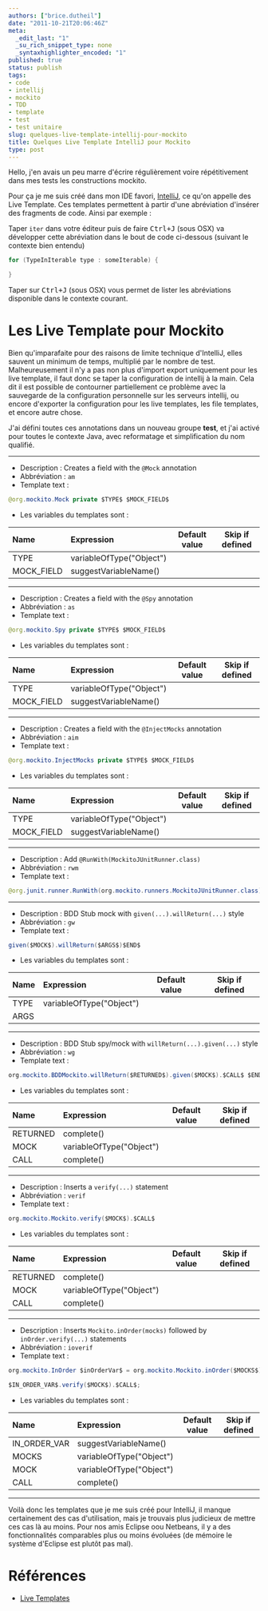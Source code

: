 ```yaml
---
authors: ["brice.dutheil"]
date: "2011-10-21T20:06:46Z"
meta:
  _edit_last: "1"
  _su_rich_snippet_type: none
  _syntaxhighlighter_encoded: "1"
published: true
status: publish
tags:
- code
- intellij
- mockito
- TDD
- template
- test
- test unitaire
slug: quelques-live-template-intellij-pour-mockito
title: Quelques Live Template IntelliJ pour Mockito
type: post
---
```

Hello, j'en avais un peu marre d'écrire régulièrement voire répétitivement dans mes tests les constructions mockito.

Pour ça je me suis créé dans mon IDE favori, [IntelliJ](http://www.jetbrains.com/idea/), ce qu'on appelle des Live Template. Ces templates permettent à partir d'une abréviation d'insérer des fragments de code. Ainsi par exemple :

Taper `iter` dans votre éditeur puis de faire <kbd>Ctrl+J</kbd> (sous OSX) va développer cette abréviation dans le bout de code ci-dessous (suivant le contexte bien entendu)

```java
for (TypeInIterable type : someIterable) {

}
```

Taper sur <kbd>Ctrl+J</kbd> (sous OSX) vous permet de lister les abréviations disponible dans le contexte courant.

# Les Live Template pour Mockito

Bien qu'imparafaite pour des raisons de limite technique d'IntelliJ, elles sauvent un minimum de temps, multiplié par le nombre de test. Malheureusement il n'y a pas non plus d'import export uniquement pour les live template, il faut donc se taper la configuration de intellij à la main. Cela dit il est possible de contourner partiellement ce problème avec la sauvegarde de la configuration personnelle sur les serveurs intellij, ou encore d'exporter la configuration pour les live templates, les file templates, et encore autre chose.

J'ai défini toutes ces annotations dans un nouveau groupe **test**, et j'ai activé pour toutes le contexte Java, avec reformatage et simplification du nom qualifié.

------------------------------------
* Description : Creates a field with the `@Mock` annotation
* Abbréviation : `am`
* Template text :

```java
@org.mockito.Mock private $TYPE$ $MOCK_FIELD$
```

* Les variables du templates sont :

<div class="table-wrapper" markdown="block">

| Name | Expression | Default value | Skip if defined |
| :--- | :--- | --- | --- |
| TYPE | variableOfType("Object") | | |
| MOCK_FIELD | suggestVariableName() | | |

</div>

------------------------------------
* Description : Creates a field with the `@Spy` annotation
* Abbréviation : `as`
* Template text :

```java
@org.mockito.Spy private $TYPE$ $MOCK_FIELD$
```

* Les variables du templates sont :

<div class="table-wrapper" markdown="block">

| Name | Expression | Default value | Skip if defined |
| :--- | :--- | --- | --- |
| TYPE | variableOfType("Object") | | |
| MOCK_FIELD | suggestVariableName() | | |

</div>


------------------------------------
* Description : Creates a field with the `@InjectMocks` annotation
* Abbréviation : `aim`
* Template text :

```java
@org.mockito.InjectMocks private $TYPE$ $MOCK_FIELD$
```

* Les variables du templates sont :

<div class="table-wrapper" markdown="block">

| Name | Expression | Default value | Skip if defined |
| :--- | :--- | --- | --- |
| TYPE | variableOfType("Object") | | |
| MOCK_FIELD | suggestVariableName() | | |

</div>


------------------------------------
* Description : Add `@RunWith(MockitoJUnitRunner.class)`
* Abbréviation : `rwm`
* Template text :

```java
@org.junit.runner.RunWith(org.mockito.runners.MockitoJUnitRunner.class)
```

------------------------------------
* Description : BDD Stub mock with `given(...).willReturn(...)` style
* Abbréviation : `gw`
* Template text :

```java
given($MOCK$).willReturn($ARGS$)$END$
```

* Les variables du templates sont :

<div class="table-wrapper" markdown="block">

| Name | Expression | Default value | Skip if defined |
| :--- | :--- | --- | --- |
| TYPE | variableOfType("Object") | | |
| ARGS | | | |

</div>


------------------------------------
* Description : BDD Stub spy/mock with `willReturn(...).given(...)` style
* Abbréviation : `wg`
* Template text :

```java
org.mockito.BDDMockito.willReturn($RETURNED$).given($MOCK$).$CALL$ $END$
```

* Les variables du templates sont :

<div class="table-wrapper" markdown="block">

| Name | Expression | Default value | Skip if defined |
| :--- | :--- | --- | --- |
| RETURNED | complete() | | |
| MOCK | variableOfType("Object") | | |
| CALL | complete() | | |

</div>


------------------------------------
* Description : Inserts a `verify(...)` statement
* Abbréviation : `verif`
* Template text :

```java
org.mockito.Mockito.verify($MOCK$).$CALL$
```

* Les variables du templates sont :

<div class="table-wrapper" markdown="block">

| Name | Expression | Default value | Skip if defined |
| :--- | :--- | --- | --- |
| RETURNED | complete() | | |
| MOCK | variableOfType("Object") | | |
| CALL | complete() | | |

</div>


------------------------------------
* Description : Inserts `Mockito.inOrder(mocks)` followed by `inOrder.verify(...)` statements
* Abbréviation : `ioverif`
* Template text :

```java
org.mockito.InOrder $inOrderVar$ = org.mockito.Mockito.inOrder($MOCKS$);

$IN_ORDER_VAR$.verify($MOCK$).$CALL$;
```

* Les variables du templates sont :

<div class="table-wrapper" markdown="block">

| Name | Expression | Default value | Skip if defined |
| :--- | :--- | --- | --- |
| IN_ORDER_VAR | suggestVariableName() | | |
| MOCKS | variableOfType("Object") | | |
| MOCK | variableOfType("Object") | | |
| CALL | complete() | | |

</div>

------------------------------------

Voilà donc les templates que je me suis créé pour IntelliJ, il manque certainement des cas d'utilisation, mais je trouvais plus judicieux de mettre ces cas là au moins. Pour nos amis Eclipse oou Netbeans, il y a des fonctionnalités comparables plus ou moins évoluées (de mémoire le système d'Eclipse est plutôt pas mal).

# Références


* [Live Templates](http://www.jetbrains.com/idea/webhelp/live-templates-2.html)

